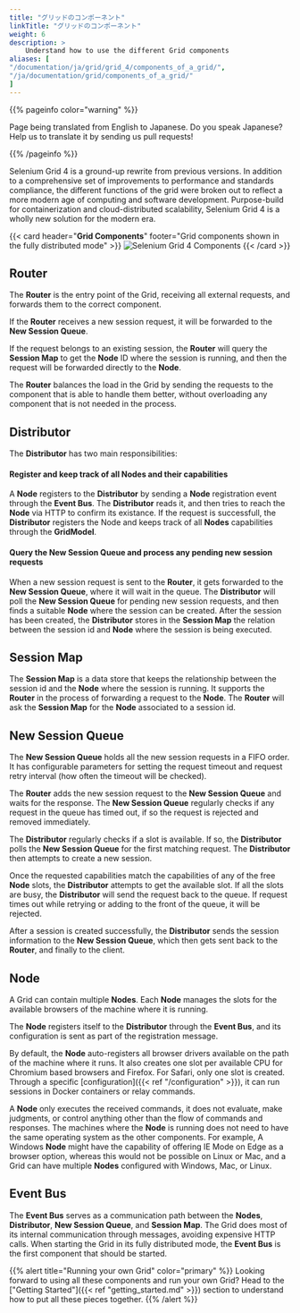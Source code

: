 ```yaml
---
title: "グリッドのコンポーネント"
linkTitle: "グリッドのコンポーネント"
weight: 6
description: >
    Understand how to use the different Grid components
aliases: [
"/documentation/ja/grid/grid_4/components_of_a_grid/",
"/ja/documentation/grid/components_of_a_grid/"
]
---
```


{{% pageinfo color="warning" %}}
<p class="lead">
   <i class="fas fa-language display-4"></i> 
   Page being translated from 
   English to Japanese. Do you speak Japanese? Help us to translate
   it by sending us pull requests!
</p>
{{% /pageinfo %}}

Selenium Grid 4 is a ground-up rewrite from previous versions. In addition to a comprehensive
set of improvements to performance and standards compliance, the different functions of the grid were 
broken out to reflect a more modern age of computing and software development. Purpose-build for containerization
and cloud-distributed scalability, Selenium Grid 4 is a wholly new solution for the modern era. 

{{< card header="**Grid Components**" footer="Grid components shown in the fully distributed mode" >}}
![Selenium Grid 4 Components](/images/documentation/grid/components.png "Selenium Grid 4 Components")
{{< /card >}}

## Router

The **Router** is the entry point of the Grid, receiving all external requests, and forwards them to 
the correct component.

If the **Router** receives a new session request, it will be forwarded to the **New Session Queue**.

If the request belongs to an existing session, the **Router** will query the **Session Map** to get
the **Node** ID where the session is running, and then the request will be forwarded directly to the
**Node**.

The **Router** balances the load in the Grid by sending the requests to the component that is able 
to handle them better, without overloading any component that is not needed in the process.

## Distributor

The **Distributor** has two main responsibilities:

#### Register and keep track of all Nodes and their capabilities

A **Node** registers to the **Distributor** by sending a **Node** registration event through 
the **Event Bus**. The **Distributor** reads it, and then tries to reach the **Node** via HTTP
to confirm its existance. If the request is successfull, the **Distributor** registers the Node 
and keeps track of all **Nodes** capabilities through the **GridModel**.

#### Query the New Session Queue and process any pending new session requests

When a new session request is sent to the **Router**, it gets forwarded to the **New Session Queue**,
where it will wait in the queue. The **Distributor** will poll the **New Session Queue** for pending 
new session requests, and then finds a suitable **Node** where the session can be created. After the
session has been created, the **Distributor** stores in the **Session Map** the relation between the 
session id and **Node** where the session is being executed.

## Session Map

The **Session Map** is a data store that keeps the relationship between the session id and the **Node** 
where the session is running. It supports the **Router** in the process of forwarding a request to the 
**Node**. The **Router** will ask the **Session Map** for the **Node** associated to a session id.

## New Session Queue

The **New Session Queue** holds all the new session requests in a FIFO order. It has configurable 
parameters for setting the request timeout and request retry interval (how often the timeout will 
be checked).

The **Router** adds the new session request to the **New Session Queue** and waits for the response.
The **New Session Queue** regularly checks if any request in the queue has timed out, if so the request 
is rejected and removed immediately.

The **Distributor** regularly checks if a slot is available. If so, the **Distributor** polls the
**New Session Queue** for the first matching request. The **Distributor** then attempts to create
a new session.

Once the requested capabilities match the capabilities of any of the free **Node** slots, the **Distributor** 
attempts to get the available slot. If all the slots are busy, the **Distributor** will send the request back
to the queue. If request times out while retrying or adding to the front of the queue, it will be rejected.

After a session is created successfully, the **Distributor** sends the session information to the **New Session Queue**,
which then gets sent back to the **Router**, and finally to the client.

## Node

A Grid can contain multiple **Nodes**. Each **Node** manages the slots for the available browsers of the machine 
where it is running.

The **Node** registers itself to the **Distributor** through the **Event Bus**, and its configuration is sent as 
part of the registration message.

By default, the **Node** auto-registers all browser drivers available on the path of the machine where it runs. 
It also creates one slot per available CPU for Chromium based browsers and Firefox. For Safari, only one slot is 
created. Through a specific [configuration]({{< ref "/configuration" >}}), it can run sessions in Docker 
containers or relay commands.

A **Node** only executes the received commands, it does not evaluate, make judgments, or control anything other
than the flow of commands and responses. The machines where the **Node** is running does not need to have the 
same operating system as the other components. For example, A Windows **Node** might have the capability of 
offering IE Mode on Edge as a browser option, whereas this would not be possible on Linux or Mac, and a Grid can 
have multiple **Nodes** configured with Windows, Mac, or Linux.

## Event Bus

The **Event Bus** serves as a communication path between the **Nodes**, **Distributor**, **New Session Queue**, 
and **Session Map**. The Grid does most of its internal communication through messages, avoiding expensive HTTP 
calls. When starting the Grid in its fully distributed mode, the **Event Bus** is the first component that 
should be started.


{{% alert title="Running your own Grid" color="primary" %}}
Looking forward to using all these components and run your own Grid? 
Head to the ["Getting Started"]({{< ref "getting_started.md" >}})
section to understand how to put all these pieces together. 
{{% /alert %}}
